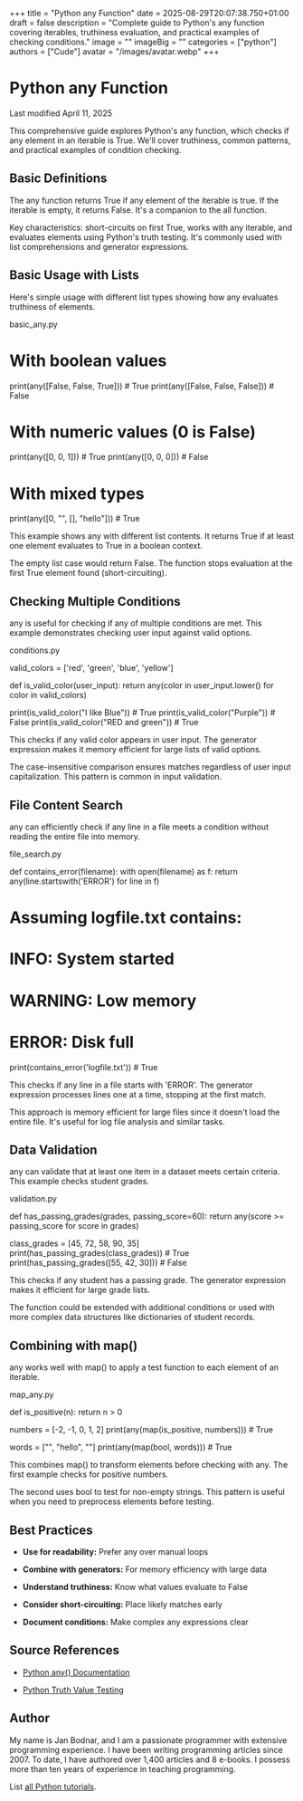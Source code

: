 +++
title = "Python any Function"
date = 2025-08-29T20:07:38.750+01:00
draft = false
description = "Complete guide to Python's any function covering iterables, truthiness evaluation, and practical examples of checking conditions."
image = ""
imageBig = ""
categories = ["python"]
authors = ["Cude"]
avatar = "/images/avatar.webp"
+++

# Python any Function

Last modified April 11, 2025

This comprehensive guide explores Python's any function, which
checks if any element in an iterable is True. We'll cover truthiness, common
patterns, and practical examples of condition checking.

## Basic Definitions

The any function returns True if any element of the iterable is
true. If the iterable is empty, it returns False. It's a companion to the
all function.

Key characteristics: short-circuits on first True, works with any iterable,
and evaluates elements using Python's truth testing. It's commonly used with
list comprehensions and generator expressions.

## Basic Usage with Lists

Here's simple usage with different list types showing how any
evaluates truthiness of elements.

basic_any.py
  

# With boolean values
print(any([False, False, True]))  # True
print(any([False, False, False])) # False

# With numeric values (0 is False)
print(any([0, 0, 1]))  # True
print(any([0, 0, 0]))  # False

# With mixed types
print(any([0, "", [], "hello"]))  # True

This example shows any with different list contents. It returns
True if at least one element evaluates to True in a boolean context.

The empty list case would return False. The function stops evaluation at the
first True element found (short-circuiting).

## Checking Multiple Conditions

any is useful for checking if any of multiple conditions are met.
This example demonstrates checking user input against valid options.

conditions.py
  

valid_colors = ['red', 'green', 'blue', 'yellow']

def is_valid_color(user_input):
    return any(color in user_input.lower() for color in valid_colors)

print(is_valid_color("I like Blue"))  # True
print(is_valid_color("Purple"))       # False
print(is_valid_color("RED and green")) # True

This checks if any valid color appears in user input. The generator expression
makes it memory efficient for large lists of valid options.

The case-insensitive comparison ensures matches regardless of user input
capitalization. This pattern is common in input validation.

## File Content Search

any can efficiently check if any line in a file meets a condition
without reading the entire file into memory.

file_search.py
  

def contains_error(filename):
    with open(filename) as f:
        return any(line.startswith('ERROR') for line in f)

# Assuming logfile.txt contains:
# INFO: System started
# WARNING: Low memory
# ERROR: Disk full
print(contains_error('logfile.txt'))  # True

This checks if any line in a file starts with 'ERROR'. The generator expression
processes lines one at a time, stopping at the first match.

This approach is memory efficient for large files since it doesn't load the
entire file. It's useful for log file analysis and similar tasks.

## Data Validation

any can validate that at least one item in a dataset meets certain
criteria. This example checks student grades.

validation.py
  

def has_passing_grades(grades, passing_score=60):
    return any(score &gt;= passing_score for score in grades)

class_grades = [45, 72, 58, 90, 35]
print(has_passing_grades(class_grades))  # True
print(has_passing_grades([55, 42, 30])) # False

This checks if any student has a passing grade. The generator expression makes
it efficient for large grade lists.

The function could be extended with additional conditions or used with more
complex data structures like dictionaries of student records.

## Combining with map()

any works well with map() to apply a test function
to each element of an iterable.

map_any.py
  

def is_positive(n):
    return n &gt; 0

numbers = [-2, -1, 0, 1, 2]
print(any(map(is_positive, numbers)))  # True

words = ["", "hello", ""]
print(any(map(bool, words)))           # True

This combines map() to transform elements before checking with
any. The first example checks for positive numbers.

The second uses bool to test for non-empty strings. This pattern
is useful when you need to preprocess elements before testing.

## Best Practices

- **Use for readability:** Prefer any over manual loops

- **Combine with generators:** For memory efficiency with large data

- **Understand truthiness:** Know what values evaluate to False

- **Consider short-circuiting:** Place likely matches early

- **Document conditions:** Make complex any expressions clear

## Source References

- [Python any() Documentation](https://docs.python.org/3/library/functions.html#any)

- [Python Truth Value Testing](https://docs.python.org/3/library/stdtypes.html#truth)

## Author

My name is Jan Bodnar, and I am a passionate programmer with extensive
programming experience. I have been writing programming articles since 2007.
To date, I have authored over 1,400 articles and 8 e-books. I possess more
than ten years of experience in teaching programming.

List [all Python tutorials](/python/).